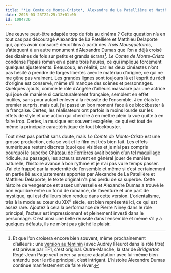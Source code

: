 ```yaml
---
title: "*Le Comte de Monte-Cristo*, Alexandre de La Patellière et Matthieu Delaporte"
date: 2025-03-23T22:25:12+01:00
id: 1084736 
---
```


Une œuvre peut-être adaptée trop de fois au cinéma ? Cette question n’a en tout cas pas découragé Alexandre de La Patellière et Matthieu Delaporte qui, après avoir consacré deux films à partir des *Trois Mousquetaires*, s’attaquent à un autre monument d’Alexandre Dumas que l’on a déjà croisé des dizaines de fois sur petits et grands écrans[^1]. *Le Comte de Monte-Cristo* condense l’épais roman en à peine trois heures, ce qui implique forcément quelques ajustements. Beaucoup, en réalité, car les deux cinéastes n’ont pas hésité à prendre de larges libertés avec le matériau d’origine, ce qui ne me gêne pas vraiment. Les grandes lignes sont toujours là et l’esprit du récit d’origine est conservé, même s’il manque des scènes et personnages. Quelques ajouts, comme le rôle d’Angèle d’ailleurs massacré par une actrice qui joue de manière si caricaturalement française, semblent en effet inutiles, sans pour autant enlever à la réussite de l’ensemble. J’en étais le premier surpris, mais oui, j’ai passé un bon moment face à ce blockbuster à la française. Certes, les réalisateurs ont parfois la moins lourde sur les effets de style et une action qui cherche à en mettre plein la vue quitte à en faire trop. Certes, la musique est souvent exagérée, ce qui est tout de même la principale caractéristique de tout blockbuster.

Tout n’est pas parfait sans doute, mais *Le Comte de Monte-Cristo* est une grosse production, cela se voit et le film est très bien fait. Les effets numériques restent discrets (quoi que visibles et je n’ai pas compris pourquoi le superbe [Château de Ferrières](https://fr.wikipedia.org/wiki/Château_de_Ferrières_(Ferrières-en-Brie)) avait besoin d’un tel maquillage ridicule, au passage), les acteurs savent en général jouer de manière naturelle, l’histoire avance à bon rythme et je n’ai pas vu le temps passer. J’ai été frappé par la modernité de l’ensemble et même si c’est certainement en partie lié aux ajustements apportés par Alexandre de La Patellière et Matthieu Delaporte, le texte original n’a pas perdu de sa superbe. Cette histoire de vengeance est assez universelle et Alexandre Dumas a trouvé le bon équilibre entre un fond de romance, de l’aventure et une part de mystique, qui est d’ailleurs bien rendue dans cette version. L’orientalisme, très à la mode au cœur du XIX<sup>e</sup> siècle, est bien représenté ici, ce qui est assez rare. Ajoutez à cela la performance de Pierre Niney dans le rôle principal, l’acteur est impressionnant et pleinement investi dans le personnage. C’est ainsi une belle réussite dans l’ensemble et même s’il y a quelques défauts, ils ne m’ont pas gâché le plaisir.

[^1]: Et que l’on croisera encore bien souvent, même prochainement d’ailleurs : une [version au féminin](https://www.ecranlarge.com/series/news/comte-monte-cristo-feminin-tf1-audrey-fleurot) (avec Audrey Fleurot dans le rôle titre) est prévue par TF1, c’est original. Outre-Manche, la star de *Bridgerton* Regé-Jean Page veut créer sa propre adaptation avec lui-même bien entendu pour le rôle principal, c’est intrigant. L’histoire Alexandre Dumas continue manifestement de faire rêver.